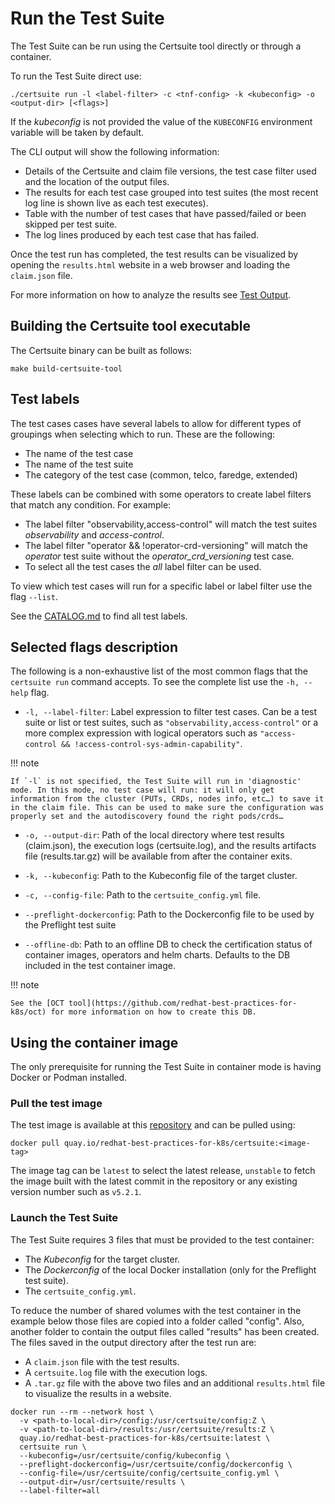 <!-- markdownlint-disable code-block-style line-length no-bare-urls no-emphasis-as-heading -->
# Run the Test Suite

The Test Suite can be run using the Certsuite tool directly or through a container.

To run the Test Suite direct use:

```shell
./certsuite run -l <label-filter> -c <tnf-config> -k <kubeconfig> -o <output-dir> [<flags>]
```

If the _kubeconfig_ is not provided the value of the `KUBECONFIG` environment variable will be taken by default.

The CLI output will show the following information:

* Details of the Certsuite and claim file versions, the test case filter used and the location of the output files.
* The results for each test case grouped into test suites (the most recent log line is shown live as each test executes).
* Table with the number of test cases that have passed/failed or been skipped per test suite.
* The log lines produced by each test case that has failed.

Once the test run has completed, the test results can be visualized by opening the `results.html` website in a web browser and loading the `claim.json` file.

For more information on how to analyze the results see [Test Output](test-output.md).

## Building the Certsuite tool executable

The Certsuite binary can be built as follows:

```shell
make build-certsuite-tool
```

## Test labels

The test cases cases have several labels to allow for different types of groupings when selecting which to run. These are the following:

* The name of the test case
* The name of the test suite
* The category of the test case (common, telco, faredge, extended)

These labels can be combined with some operators to create label filters that match any condition. For example:

* The label filter "observability,access-control" will match the test suites _observability_ and _access-control_.
* The label filter "operator && !operator-crd-versioning" will match the _operator_ test suite without the _operator_crd_versioning_ test case.
* To select all the test cases the _all_ label filter can be used.

To view which test cases will run for a specific label or label filter use the flag `--list`.

See the [CATALOG.md](CATALOG.md) to find all test labels.

## Selected flags description

The following is a non-exhaustive list of the most common flags that the `certsuite run` command accepts. To see the complete list use the `-h, --help` flag.

* `-l, --label-filter`: Label expression to filter test cases. Can be a test suite or list or test suites, such as `"observability,access-control"` or a more complex expression with logical operators such as `"access-control && !access-control-sys-admin-capability"`.

!!! note

    If `-l` is not specified, the Test Suite will run in 'diagnostic' mode. In this mode, no test case will run: it will only get information from the cluster (PUTs, CRDs, nodes info, etc…) to save it in the claim file. This can be used to make sure the configuration was properly set and the autodiscovery found the right pods/crds…

* `-o, --output-dir`: Path of the local directory where test results (claim.json), the execution logs (certsuite.log), and the results artifacts file (results.tar.gz) will be available from after the container exits.

* `-k, --kubeconfig`: Path to the Kubeconfig file of the target cluster.

* `-c, --config-file`: Path to the `certsuite_config.yml` file.

* `--preflight-dockerconfig`: Path to the Dockerconfig file to be used by the Preflight test suite

* `--offline-db`: Path to an offline DB to check the certification status of container images, operators and helm charts. Defaults to the DB included in the test container image.

!!! note

    See the [OCT tool](https://github.com/redhat-best-practices-for-k8s/oct) for more information on how to create this DB.

## Using the container image

The only prerequisite for running the Test Suite in container mode is having Docker or Podman installed.

### Pull the test image

The test image is available at this [repository](https://quay.io/repository/redhat-best-practices-for-k8s/certsuite) and can be pulled using:

```shell
docker pull quay.io/redhat-best-practices-for-k8s/certsuite:<image-tag>
```

The image tag can be `latest` to select the latest release, `unstable` to fetch the image built with the latest commit in the repository or any existing version number such as `v5.2.1`.

### Launch the Test Suite

The Test Suite requires 3 files that must be provided to the test container:

* The _Kubeconfig_ for the target cluster.
* The _Dockerconfig_ of the local Docker installation (only for the Preflight test suite).
* The `certsuite_config.yml`.

To reduce the number of shared volumes with the test container in the example below those files are copied into a folder called "config". Also, another folder to contain the output files called "results" has been created. The files saved in the output directory after the test run are:

* A `claim.json` file with the test results.
* A `certsuite.log` file with the execution logs.
* A `.tar.gz` file with the above two files and an additional `results.html` file to visualize the results in a website.

```shell
docker run --rm --network host \
  -v <path-to-local-dir>/config:/usr/certsuite/config:Z \
  -v <path-to-local-dir>/results:/usr/certsuite/results:Z \
  quay.io/redhat-best-practices-for-k8s/certsuite:latest \
  certsuite run \
  --kubeconfig=/usr/certsuite/config/kubeconfig \
  --preflight-dockerconfig=/usr/certsuite/config/dockerconfig \
  --config-file=/usr/certsuite/config/certsuite_config.yml \
  --output-dir=/usr/certsuite/results \
  --label-filter=all
```
